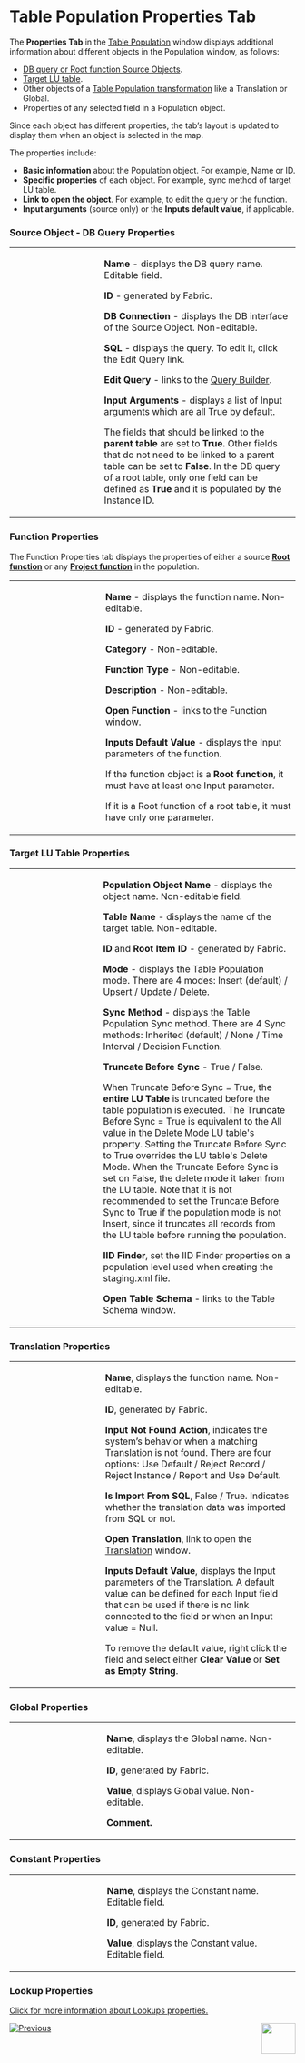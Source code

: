 # Table Population Properties Tab

The **Properties Tab** in the [Table Population](/articles/07_table_population/01_table_population_overview.md) window displays additional information about different objects in the Population window, as follows:
*	[DB query or Root function Source Objects](/articles/07_table_population/02_source_object_types.md#table-population---source-object-types).
*	[Target LU table](/articles/06_LU_tables/01_LU_tables_overview.md#lu-tables-overview).
* Other objects of a [Table Population transformation](/articles/07_table_population/06_table_population_transformation_rules.md) like a Translation or Global.
*	Properties of any selected field in a Population object.

Since each object has different properties, the tab’s layout is updated to display them when an object is selected in the map. 

The properties include:
*	**Basic information** about the Population object. For example, Name or ID.
*	**Specific properties** of each object. For example, sync method of target LU table.
*	**Link to open the object**. For example, to edit the query or the function.
*	**Input arguments** (source only) or the **Inputs default value**, if applicable.  

### Source Object - DB Query Properties
<table width="660">
<tbody>
<tr>
<td width="312pxl"><img src="/articles/07_table_population/images/07_04_01_table.png" alt=""/></td>
<td width="600pxl">
<p><strong>Name</strong> - displays the DB query name. Editable field.</p>
<p><strong>ID</strong> - generated by Fabric.</p>
<p><strong>DB Connection</strong> - displays the DB interface of the Source Object. Non-editable.</p>
<p><strong>SQL</strong> - displays the query. To edit it, click the Edit Query link.</p>
<p><strong>Edit Query</strong> - links to the <a href="/articles/11_query_builder/01_query_builder_overview.md#query-builder-overview"> Query Builder</a>.</p>
<p><strong>Input Arguments&nbsp;</strong>- displays a list of Input arguments which are all True by default.</p>
<p>The fields that should be linked to the <strong>parent table</strong> are set to <strong>True. </strong>Other fields that do not need to be linked to a parent table can be set to <strong>False</strong>. In the DB query of a root table, only one field can be defined as <strong>True</strong> and it is populated by the Instance ID.</p>
</td>
</tr>
</tbody>
</table>

### Function Properties
The Function Properties tab displays the properties of either a source [**Root function**](/articles/07_table_population/11_1_creating_or_editing_a_root_function.md) or any [**Project function**](/articles/07_table_population/08_project_functions.md) in the population.
<table width="660">
<tbody>
<tr>
<td width="312pxl"><img src="/articles/07_table_population/images/07_04_02_functions.png" alt=""></td>
<td width="600pxl">
<p><strong>Name</strong> - displays the function name. Non-editable.</p>
<p><strong>ID</strong> - generated by Fabric.</p>
<p><strong>Category</strong> - Non-editable.</p>
<p><strong>Function Type</strong> - Non-editable.</p>
<p><strong>Description</strong> - Non-editable.</p>
<p><strong>Open Function</strong> - links to the Function window.</p>
<p><strong>Inputs Default Value</strong> - displays the Input parameters of the function.</p>
<p>If the function object is a <strong>Root function</strong>, it must have at least one Input parameter.</p>
<p>If it is a Root function of a root table, it must have only one parameter.</p>
</td>
</tr>
</tbody>
</table>

### Target LU Table Properties
<table width="660">
<tbody>
<tr>
<td width="312pxl"><img src="/articles/07_table_population/images/07_04_03_target.png" alt=""></td>
<td width="600pxl">
<p><strong>Population Object Name</strong> - displays the object name. Non-editable field.</p>
<p><strong>Table Name</strong> - displays the name of the target table. Non-editable.</p>
<p><strong>ID </strong>and<strong> Root Item ID</strong> - generated by Fabric.</p>
<p><strong>Mode</strong> - displays the Table Population mode. There are 4 modes: Insert (default) / Upsert / Update / Delete.</p>
<p><strong>Sync Method</strong> - displays the Table Population Sync method. There are 4 Sync methods: Inherited (default) / None / Time Interval / Decision Function.</p>
<p><strong>Truncate Before Sync</strong> - True / False.</p>
<p>When Truncate Before Sync = True, the <strong>entire LU Table</strong> is truncated before the table population is executed. The Truncate Before Sync = True is equivalent to the All value in the <a href="/articles/06_LU_tables/04_table_properties.md#delete-mode">Delete Mode</a> LU table's property. Setting the Truncate Before Sync to True overrides the LU table's Delete Mode. When the Truncate Before Sync is set on False, the delete mode it taken from the LU table. 
Note that it is not recommended to set the Truncate Before Sync to True if the population mode is not Insert, since it truncates all records from the LU table before running the population.</p>
<p><strong>IID Finder</strong>, set the IID Finder properties on a population level used when creating the staging.xml file.</p>
<p><strong>Open Table Schema</strong> - links to the Table Schema window.</p>
</td>
</tr>
</tbody>
</table>

### Translation Properties
<table width="660">
<tbody>
<tr>
<td width="312pxl"><img src="/articles/07_table_population/images/07_04_04_translations.png" alt=""></td>
<td width="600pxl">
<p><strong>Name</strong>, displays the function name. Non-editable.</p>
<p><strong>ID</strong>, generated by Fabric.</p>
<p><strong>Input Not Found Action</strong>, indicates the system&rsquo;s behavior when a matching Translation is not found. There are four options: Use Default / Reject Record / Reject Instance / Report and Use Default.</p>
<p><strong>Is Import From SQL</strong>, False / True. Indicates whether the translation data was imported from SQL or not.</p>
<p><strong>Open Translation</strong>, link to open the <a href="/articles/09_translations/01_translations_overview_and_use_cases.md#translations-overview"> Translation</a> window.</p>
<p><strong>Inputs Default Value</strong>, displays the Input parameters of the Translation. A default value can be defined for each Input field that can be used if there is no link connected to the field or when an Input value = Null.</p>
<p>To remove the default value, right click the field and select either <strong>Clear Value</strong> or <strong>Set as Empty String</strong>.</p>
</td>
</tr>
</tbody>
</table>

### Global Properties
<table width="660">
<tbody>
<tr>
<td width="312pxl"><img src="/articles/07_table_population/images/07_04_05_globals.png" alt=""></td>
<td width="600pxl">
<p><strong>Name</strong>, displays the Global name. Non-editable.</p>
<p><strong>ID</strong>, generated by Fabric.</p>
<p><strong>Value</strong>, displays Global value. Non-editable.</p>
<p><strong>Comment.</strong></p>
</td>
</tr>
</tbody>
</table>

### Constant Properties
<table width="660">
<tbody>
<tr>
<td width="312pxl"><img src="/articles/07_table_population/images/contacts.png" alt=""></td>
<td width="600pxl">
<p><strong>Name</strong>, displays the Constant name. Editable field.</p>
<p><strong>ID</strong>, generated by Fabric.</p>
<p><strong>Value</strong>, displays the Constant value. Editable field.</p>
</td>
</tr>
</tbody>
</table>

### Lookup Properties
[Click for more information about Lookups properties.](/articles/07_table_population/11_lookup_tables.md#lookup-properties-tab)

[![Previous](/articles/images/Previous.png)](/articles/07_table_population/03_creating_a_new_table_population.md)[<img align="right" width="60" height="54" src="/articles/images/Next.png">](/articles/07_table_population/05_table_population_mode.md)
